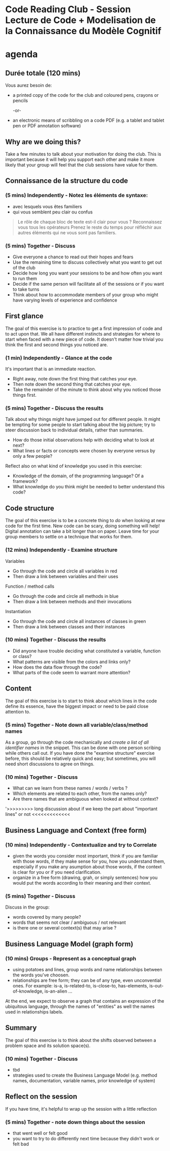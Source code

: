# Code Reading Club - Session Lecture de Code +  Modelisation de la Connaissance du Modèle Cognitif
# agenda

## Durée totale (120 mins)

Vous aurez besoin de:

- a printed copy of the code for the club and coloured pens, crayons or pencils

    -or-

- an electronic means of scribbling on a code PDF (e.g. a tablet and tablet pen or PDF annotation software)

## Why are we doing this?

Take a few minutes to talk about your motivation for doing the club. This is important because it will help you support each other and make it more likely that your group will feel that the club sessions have value for them.

## Connaissance de la structure du code

### (5 mins) Independently - Notez les éléments de syntaxe:

* avec lesquels vous êtes familiers
* qui vous semblent peu clair ou confus

 > Le rôle de chaque bloc de texte est-il clair pour vous ?
 > Reconnaissez vous tous les opérateurs
 > Prenez le reste du temps pour réfléchir aux autres éléments qui ne vous sont pas familiers.

### (5 mins) Together - Discuss

* Give everyone a chance to read out their hopes and fears
* Use the remaining time to discuss collectively what you want to get out of the club
* Decide how long you want your sessions to be and how often you want to run them
* Decide if the same person will facilitate all of the sessions or if you want to take turns
* Think about how to accommodate members of your group who might have varying levels of experience and confidence

## First glance

The goal of this exercise is to practice to get a first impression of code and to act upon that. We all have different instincts and strategies for where to start when faced with a new piece of code. It doesn't matter how trivial you think the first and second things you noticed are.

### (1 min) Independently - Glance at the code

It's important that is an immediate reaction.

* Right away, note down the first thing that catches your eye.
* Then note down the second thing that catches your eye.
* Take the remainder of the minute to think about why you noticed those things first.

### (5 mins) Together - Discuss the results

Talk about why things might have jumped out for different people. It might be tempting for some people to start talking about the big picture; try to steer discussion back to individual details, rather than summaries.

* How do those initial observations help with deciding what to look at next?
* What lines or facts or concepts were chosen by everyone versus by only a few people?

Reflect also on what kind of knowledge you used in this exercise:

* Knowledge of the domain, of the programming language? Of a framework?
* What knowledge do you think might be needed to better understand this code?

## Code structure

The goal of this exercise is to be a concrete thing to *do* when looking at new code for the first time. New code can be scary, doing something will help! Digital annotation can take a bit longer than on paper. Leave time for your group members to settle on a technique that works for them.

### (12 mins) Independently - Examine structure

Variables

* Go through the code and circle all variables in red
* Then draw a link between variables and their uses

Function / method calls

* Go through the code and circle all methods in blue
* Then draw a link between methods and their invocations

Instantiation

* Go through the code and circle all instances of classes in green
* Then draw a link between classes and their instances

### (10 mins) Together - Discuss the results

* Did anyone have trouble deciding what constituted a variable, function or class?
* What patterns are visible from the colors and links only?
* How does the data flow through the code?
* What parts of the code seem to warrant more attention?

## Content

The goal of this exercise is to start to think about which lines in the code define its essence, have the biggest impact or need to be paid close attention to.


### (5 mins) Together - Note down all variable/class/method names

As a group, go through the code mechanically and *create a list of all identifier names* in the snippet. This can be done with one person scribing while others call out. If you have done the "examine structure" exercise before, this should be relatively quick and easy; but sometimes, you will need short discussions to agree on things.

### (10 mins) Together - Discuss

* What can we learn from these names / words / verbs ?
* Which elements are related to each other, from the names only?
* Are there names that are ambiguous when looked at without context?

 '>>>>>>>>> long discussion about if we keep the part about "important lines" or not <<<<<<<<<<<<<

## Business Language and Context (free form)

### (10 mins) Independently - Contextualize and try to Correlate

*  given the words you consider most important,  think if you are familiar with those words, if they make sense for you, 
how you understand them, especially if you make any asumption about those words, if the context is clear for you or if you need clarification.
*  organize in a free form (drawing, grah, or simply sentences) how you would put the words according to their meaning and their context.

### (5 mins) Together - Discuss

Discuss in the group:

* words covered by many people?
* words that seems not clear / ambiguous / not relevant
* is there one or several context(s) that may arise ?


## Business Language Model (graph form)

### (10 mins) Groups - Represent as a conceptual graph

* using potatoes and lines, group words and name relationships between the words you've choosen.
* relationships are free form; they can be of any type, even unconvential ones. For example: is-a, is-related-to, is-close-to, has-elements, 
    is-out-of-knowledge, is-an-alien ...
    
 At the end, we expect to observe a graph that contains an expression of the ubiquitous language, through the names of "entities" as well the names used in relationships labels.   


## Summary

The goal of this exercise is to think about the shifts observed between a problem space and its solution space(s).

### (10 mins) Together - Discuss

* tbd
* strategies used to create the Business Language Model (e.g. method names, documentation, variable names, prior knowledge of system)

## Reflect on the session

If you have time, it's helpful to wrap up the session with a little reflection

### (5 mins) Together - note down things about the session

* that went well or felt good
* you want to try to do differently next time because they didn't work or felt bad
